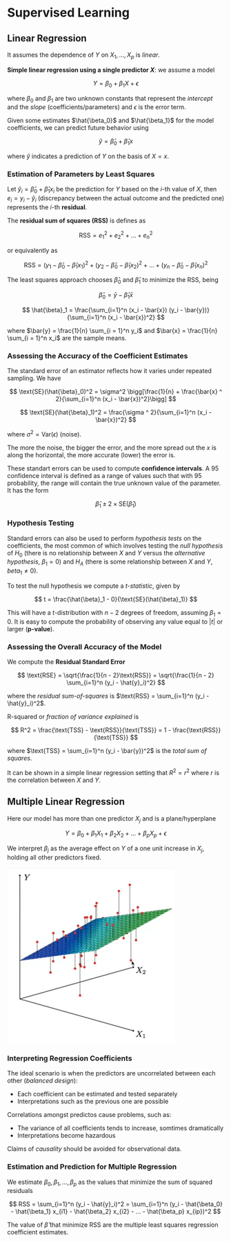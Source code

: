 # Supervised Learning
## Linear Regression
It assumes the dependence of $Y$ on $X_1, ..., X_p$ is *linear*.

**Simple linear regression using a single predictor $X$**: we assume a model

$$Y = \beta_0 + \beta_1 X + \epsilon$$
 
where $\beta_0$ and $\beta_1$ are two unknown constants that represent the *intercept* and the *slope* (coefficients/parameters) and $\epsilon$ is the error term.

Given some estimates $\hat{\beta_0}$ and $\hat{\beta_1}$ for the model coefficients, we can predict future behavior using 

$$\hat{y} = \hat{\beta}_0  + \hat{\beta}_1 x$$

where $\hat{y}$ indicates a prediction of $Y$ on the basis of $X = x$.

### Estimation of Parameters by Least Squares
Let $\hat{y}_i = \hat{\beta}_0  + \hat{\beta}_1 x_i$ be the prediction for $Y$ based on the *i*-th value of $X$, then $e_i = y_i - \hat{y}_i$ (discrepancy between the actual outcome and the predicted one) represents the *i*-th **residual**.

The **residual sum of squares (RSS)** is defines as

$$ \text{RSS} = {e_1}^2 + {e_2}^2 + ... + {e_n}^2 $$

or equivalently as

$$ \text{RSS} = (y_1 - \hat{\beta}_0 - \hat{\beta}_1 x_1)^2 + (y_2 - \hat{\beta}_0 - \hat{\beta}_1 x_2)^2 + ... + (y_n - \hat{\beta}_0 - \hat{\beta}_1 x_n)^2 $$

The least squares approach chooses $\hat{\beta}_0$ and $\hat{\beta}_1$ to minimize the RSS, being

$$ \hat{\beta}_0 = \bar{y} - \hat{\beta}_1 \bar{x} $$

$$ \hat{\beta}_1 = \frac{\sum_{i=1}^n (x_i - \bar{x}) (y_i - \bar{y})}{\sum_{i=1}^n (x_i - \bar{x})^2} $$

where $\bar{y} = \frac{1}{n} \sum_{i = 1}^n y_i$ and $\bar{x} = \frac{1}{n} \sum_{i = 1}^n x_i$ are the sample means.

### Assessing the Accuracy of the Coefficient Estimates
The standard error of an estimator reflects how it varies under repeated sampling. We have

$$ \text{SE}(\hat{\beta}_0)^2 = \sigma^2 \bigg[\frac{1}{n} + \frac{\bar{x} ^ 2}{\sum_{i=1}^n (x_i - \bar{x})^2}\bigg] $$

$$ \text{SE}(\hat{\beta}_1)^2 = \frac{\sigma ^ 2}{\sum_{i=1}^n (x_i - \bar{x})^2} $$

where $\sigma ^ 2 = \text{Var}(\epsilon)$ (noise).

The more the noise, the bigger the error, and the more spread out the $x$ is along the horizontal, the more accurate (lower) the error is.

These standart errors can be used to compute **confidence intervals**. A $95%$ confidence interval is  defined as a range of values such that with $95%$ probability, the range will contain the true unknown value of the parameter. It has the form

$$ \hat{\beta}_1 \pm 2 \times \text{SE}(\hat{\beta}_1) $$

### Hypothesis Testing
Standard errors can also be used to perform *hypothesis tests* on the coefficients, the most common of which involves testing the *null hypothesis* of $H_0$ (there is no relationship between $X$ and $Y$ versus the *alternative hypothesis*, $\beta_1 = 0$) and $H_A$ (there is some relationship between $X$ and $Y$, $beta_1 \neq 0$).

To test the null hypothesis we compute a *t-statistic*, given by

$$ t = \frac{\hat{\beta}_1 - 0}{\text{SE}(\hat{\beta}_1)} $$

This will have a $t$-distribution with $n - 2$ degrees of freedom, assuming $\beta_1 = 0$. It is easy to compute the probability of observing any value equal to $|t|$ or larger (**p-value**).

### Assessing the Overall Accuracy of the Model
We compute the **Residual Standard Error**

$$ \text{RSE} = \sqrt{\frac{1}{n - 2}\text{RSS}} = \sqrt{\frac{1}{n - 2} \sum_{i=1}^n (y_i - \hat{y}_i)^2} $$

where the *residual sum-of-squares* is $\text{RSS} = \sum_{i=1}^n (y_i - \hat{y}_i)^2$.

R-squared or *fraction of variance explained* is

$$ R^2 = \frac{\text{TSS} - \text{RSS}}{\text{TSS}} = 1 - \frac{\text{RSS}}{\text{TSS}} $$

where $\text{TSS} = \sum_{i=1}^n (y_i - \bar{y})^2$ is the *total sum of squares*.

It can be shown in a simple linear regression setting that $R^2 = r^2$ where $r$ is the correlation between $X$ and $Y$.

## Multiple Linear Regression
Here our model has more than one predictor $X_j$ and is a plane/hyperplane

$$ Y = \beta_0 + \beta_1 X_1 + \beta_2 X_2 + ... + \beta_p X_p + \epsilon $$

We interpret $\beta_j$ as the average effect on $Y$ of a one unit increase in $X_j$, holding all other predictors fixed.

![Multiple Linear Regression Example](image.png)

### Interpreting Regression Coefficients
The ideal scenario is when the predictors are uncorrelated between each other (*balanced design*):
- Each coefficient can be estimated and tested separately
- Interpretations such as the previous one are possible

Correlations amongst predictos cause problems, such as:
- The variance of all coefficients tends to increase, somtimes dramatically
- Interpretations become hazardous

Claims of *causality* should be avoided for observational data.

### Estimation and Prediction for Multiple Regression
We estimate $\beta_0, \beta_1, ..., \beta_p$ as the values that minimize the sum of squared residuals

$$ RSS = \sum_{i=1}^n (y_i - \hat{y}_i)^2 = \sum_{i=1}^n (y_i - \hat{\beta_0} - \hat{\beta_1} x_{i1} - \hat{\beta_2} x_{i2} - ... - \hat{\beta_p} x_{ip})^2 $$

The value of $\hat{\beta}$ that minimize $\text{RSS}$ are the multiple least squares regression coefficient estimates.